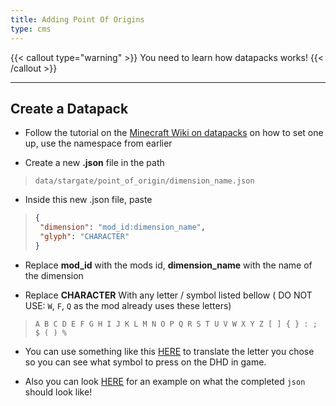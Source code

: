 ```yaml
---
title: Adding Point Of Origins
type: cms
---
```

{{< callout type="warning" >}} You need to learn how datapacks works! {{< /callout >}}

* * *

## Create a Datapack

*   Follow the tutorial on the [Minecraft Wiki on datapacks](https://minecraft.wiki/w/Data_pack) on how to set one up, use the namespace from earlier
    
*   Create a new **.json** file in the path
    

> `data/stargate/point_of_origin/dimension_name.json`

*   Inside this new .json file, paste

> ```json
> {
>  "dimension": "mod_id:dimension_name",
>  "glyph": "CHARACTER"
> }
> ```

*   Replace **mod\_id** with the mods id, **dimension\_name** with the name of the dimension
    
*   Replace **CHARACTER** With any letter / symbol listed bellow ( DO NOT USE: `W`, `F`, `Q` as the mod already uses these letters)
    

> ```
> A B C D E F G H I J K L M N O P Q R S T U V W X Y Z [ ] { } : ; $ ( ) %
> ```

*   You can use something like this [HERE](https://lingojam.com/StandardGalacticAlphabet) to translate the letter you chose so you can see what symbol to press on the DHD in game.
    
*   Also you can look [HERE](https://github.com/amblelabs/stargate/tree/main/src/main/resources/data/stargate/point_of_origin) for an example on what the completed `json` should look like!